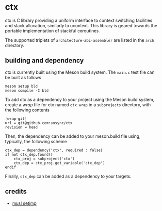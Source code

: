 # ctx

ctx is C library providing a uniform interface to context switching facilities and stack allocation, similarly to ucontext. This library is geared towards the portable implementation of stackful coroutines.  

The supported triplets of `architecture-abi-assembler` are listed in the `arch` directory.

## building and dependency

ctx is currently built using the Meson build system. The `main.c` test file can be built as follows
```
meson setup bld
meson compile -C bld
```

To add ctx as a dependency to your project using the Meson build system, create a *wrap* file for ctx named `ctx.wrap` in a `subprojects` directory, with the following contents
```
[wrap-git]
url = git@github.com:aosync/ctx
revision = head
```
Then, the dependency can be added to your meson.build file using, typically, the following scheme
```
ctx_dep = dependency('ctx', required : false)
if not ctx_dep.found()
    ctx_proj = subproject('ctx')
    ctx_dep = ctx_proj.get_variable('ctx_dep')
endif
```
Finally, `ctx_dep` can be added as a dependency to your targets.

## credits

- [musl setjmp](http://git.musl-libc.org/cgit/musl/tree/src/setjmp/)
